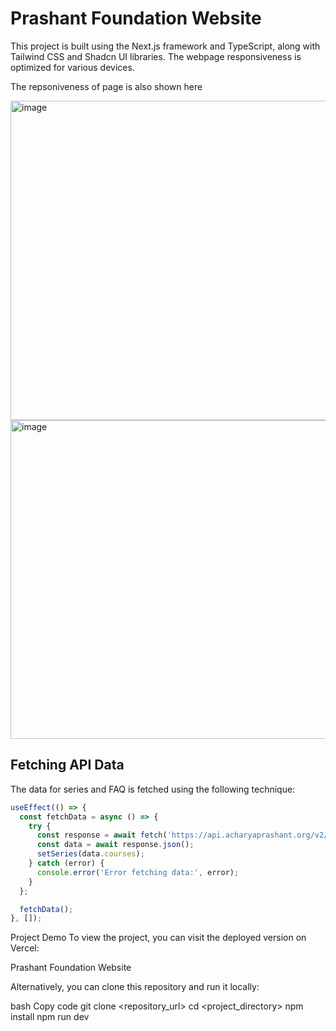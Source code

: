 # Prashant Foundation Website

This project is built using the Next.js framework and TypeScript, along with Tailwind CSS and Shadcn UI libraries. The webpage responsiveness is optimized for various devices.

The repsoniveness of page is also shown here


<img width="511" alt="image" src="https://github.com/arrytiwari/Prashant-Foundation-Website/assets/91563115/49be3b16-bcd0-4084-843e-05cc7a9cd07d">
<img width="510" alt="image" src="https://github.com/arrytiwari/Prashant-Foundation-Website/assets/91563115/e88e53c3-0462-4957-af01-f0b8a2df47a0">




## Fetching API Data

The data for series and FAQ is fetched using the following technique:

```typescript
useEffect(() => {
  const fetchData = async () => {
    try {
      const response = await fetch('https://api.acharyaprashant.org/v2/legacy/courses/series/optuser/course-series-eeb9d3');
      const data = await response.json();
      setSeries(data.courses);
    } catch (error) {
      console.error('Error fetching data:', error);
    }
  };

  fetchData();
}, []);
```
Project Demo
To view the project, you can visit the deployed version on Vercel:

Prashant Foundation Website

Alternatively, you can clone this repository and run it locally:

bash
Copy code
git clone <repository_url>
cd <project_directory>
npm install
npm run dev
